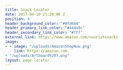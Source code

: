 ```yaml
---
title: Snack Locator
date: 2017-04-10 21:28:00 Z
position: 4
header_background_color: "#9fd684"
header_primary_link_color: "#444a9c"
header_secondary_link_color: "#fff"
external_link: https://www.amazon.com/nourishsnacks
image:
- - image: "/uploads/AmazonShopNow.png"
    link: https://amazon.com
- "/uploads/Artboard%207.png"
layout: page-locator
---
```


